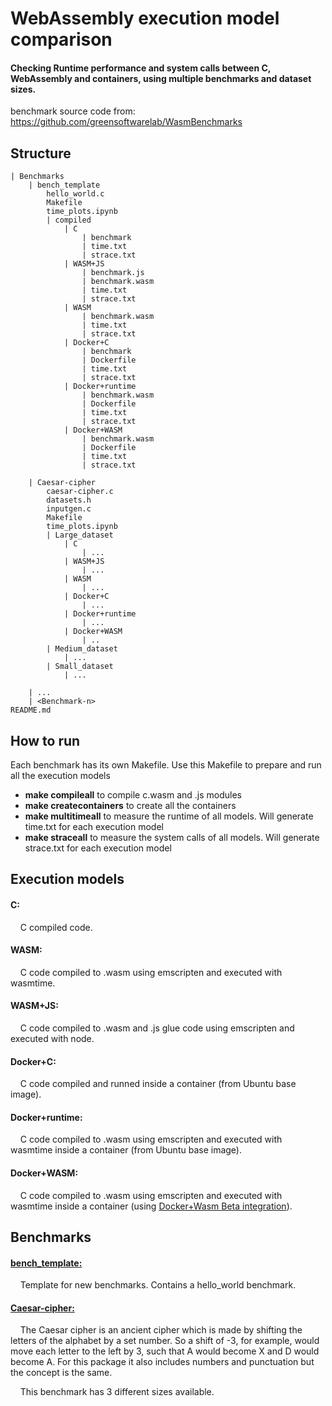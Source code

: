 # WebAssembly execution model comparison
#### Checking Runtime performance and system calls between C, WebAssembly and containers, using multiple benchmarks and dataset sizes.

benchmark source code from: https://github.com/greensoftwarelab/WasmBenchmarks

## Structure

```
| Benchmarks
	| bench_template
		hello_world.c
		Makefile
		time_plots.ipynb
		| compiled
			| C
				| benchmark
				| time.txt
				| strace.txt
			| WASM+JS
				| benchmark.js
				| benchmark.wasm
				| time.txt
				| strace.txt
			| WASM
				| benchmark.wasm
				| time.txt
				| strace.txt
			| Docker+C
				| benchmark
				| Dockerfile
				| time.txt
				| strace.txt
			| Docker+runtime
				| benchmark.wasm
				| Dockerfile
				| time.txt
				| strace.txt
			| Docker+WASM
				| benchmark.wasm
				| Dockerfile
				| time.txt
				| strace.txt
		
	| Caesar-cipher
		caesar-cipher.c
		datasets.h
		inputgen.c
		Makefile
		time_plots.ipynb
		| Large_dataset
			| C
				| ...
			| WASM+JS
				| ...
			| WASM
				| ...
			| Docker+C
				| ...
			| Docker+runtime
				| ...
			| Docker+WASM
				| ..
		| Medium_dataset
			| ...
		| Small_dataset
			| ...
		
	| ...
	| <Benchmark-n>
README.md

```

## How to run

Each benchmark has its own Makefile. Use this Makefile to prepare and run all the execution models
  + **make compileall**	to compile c.wasm and .js modules
  + **make createcontainers**	to create all the containers
  + **make multitimeall**	to measure the runtime of all models. Will generate time.txt for each execution model
  + **make straceall**	to measure the system calls of all models. Will generate strace.txt for each execution model
	

## Execution models
#### C: 
&nbsp;&nbsp;&nbsp;&nbsp;C compiled code.

#### WASM:
&nbsp;&nbsp;&nbsp;&nbsp;C code compiled to .wasm using emscripten and executed with wasmtime.

#### WASM+JS:
&nbsp;&nbsp;&nbsp;&nbsp;C code compiled to .wasm  and .js glue code using emscripten and executed with node.

#### Docker+C:
&nbsp;&nbsp;&nbsp;&nbsp;C code compiled and runned inside a container (from Ubuntu base image).

#### Docker+runtime:
&nbsp;&nbsp;&nbsp;&nbsp;C code compiled to .wasm using emscripten and executed with wasmtime inside a container (from Ubuntu base image).

#### Docker+WASM:
&nbsp;&nbsp;&nbsp;&nbsp;C code compiled to .wasm using emscripten and executed with wasmtime inside a container (using [Docker+Wasm Beta integration](https://www.docker.com/blog/announcing-dockerwasm-technical-preview-2/)).


## Benchmarks
#### [bench_template:](https://github.com/julenbhy/WASM-Benchmarks/tree/main/Benchmarks/bench_template)
&nbsp;&nbsp;&nbsp;&nbsp;Template for new benchmarks. Contains a hello_world benchmark.

#### [Caesar-cipher:](https://github.com/julenbhy/WASM-Benchmarks/tree/main/Benchmarks/Caesar-cipher) 
&nbsp;&nbsp;&nbsp;&nbsp;The Caesar cipher is an ancient cipher which is made by shifting the letters of the alphabet by a set number. So a shift of -3, for example, would move each letter to the left by 3, such that A would become X and D would become A. For this package it also includes numbers and punctuation but the concept is the same.

&nbsp;&nbsp;&nbsp;&nbsp;This benchmark has 3 different sizes available.


